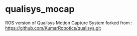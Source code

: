 # qualisys_mocap

ROS version of Qualisys Motion Capture System forked from : https://github.com/KumarRobotics/qualisys.git

